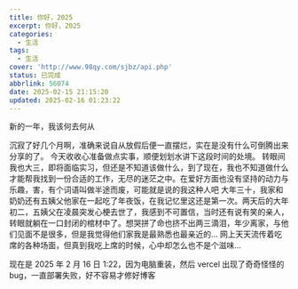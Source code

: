 ```yaml
---
title: 你好，2025
excerpt: 你好，2025
categories:
  - 生活
tags:
  - 生活
cover: 'http://www.98qy.com/sjbz/api.php'
status: 已完成
abbrlink: 56074
date: 2025-02-15 21:15:20
updated: 2025-02-16 01:23:22
---
```

新的一年，我该何去何从
<!--more-->
沉寂了好几个月啊，准确来说自从放假后便一直摆烂，实在是没有什么可倒腾出来分享的了。
今天收收心准备做点实事，顺便划划水讲下这段时间的处境。
转眼间我也大三，即将面临实习，但还是不知道该做什么，到了现在，我也不知道做什么才能帮我找到一份合适的工作，无尽的迷茫之中。在爱好方面也没有坚持的动力与乐趣，害，有个词语叫做半途而废，可能就是说的我这种人吧
大年三十，我家和奶奶还有五姨父他家在一起吃了年夜饭，在我记忆里这还是第一次。两天后的大年初二，五姨父在凌晨突发心梗去世了，我感到不可置信，当时还有说有笑的亲人，转眼就躺在一口封闭的棺材中了。想哭拼了命也挤不出两三滴泪，年少离家，与他们见面不是很多，但是我觉得他们家我是最熟悉也最亲近的...
网上天天流传着吃席的各种场面，但真到我吃上席的时候，心中却怎么也不是个滋味...

现在是 2025 年 2 月 16 日 1:22，因为电脑重装，然后 vercel 出现了奇奇怪怪的 bug，一直部署失败，好不容易才修好博客
